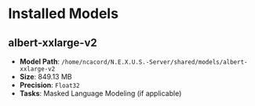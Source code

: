 # Installed Models

## albert-xxlarge-v2

- **Model Path**: `/home/ncacord/N.E.X.U.S.-Server/shared/models/albert-xxlarge-v2`
- **Size**: 849.13 MB
- **Precision**: `Float32`
- **Tasks**: Masked Language Modeling (if applicable)
